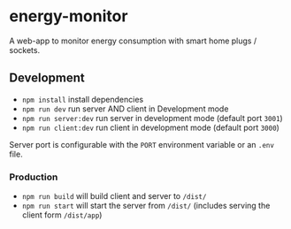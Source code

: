 # energy-monitor

A web-app to monitor energy consumption with smart home plugs / sockets.

## Development

- `npm install` install dependencies
- `npm run dev` run server AND client in Development mode
- `npm run server:dev` run server in development mode (default port `3001`)
- `npm run client:dev` run client in development mode (default port `3000`)

Server port is configurable with the `PORT` environment variable or an `.env` file.

### Production

- `npm run build` will build client and server to `/dist/`
- `npm run start` will start the server from `/dist/` (includes serving the client form `/dist/app`)
